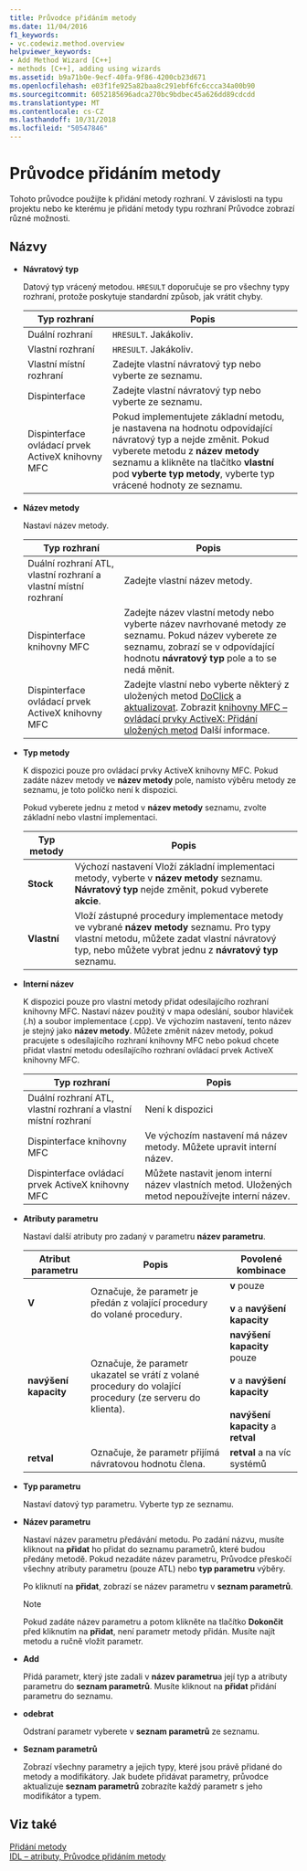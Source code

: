 ```yaml
---
title: Průvodce přidáním metody
ms.date: 11/04/2016
f1_keywords:
- vc.codewiz.method.overview
helpviewer_keywords:
- Add Method Wizard [C++]
- methods [C++], adding using wizards
ms.assetid: b9a71b0e-9ecf-40fa-9f86-4200cb23d671
ms.openlocfilehash: e03f1fe925a82baa8c291ebf6fc6ccca34a00b90
ms.sourcegitcommit: 6052185696adca270bc9bdbec45a626dd89cdcdd
ms.translationtype: MT
ms.contentlocale: cs-CZ
ms.lasthandoff: 10/31/2018
ms.locfileid: "50547846"
---
```

# <a name="add-method-wizard"></a>Průvodce přidáním metody

Tohoto průvodce použijte k přidání metody rozhraní. V závislosti na typu projektu nebo ke kterému je přidání metody typu rozhraní Průvodce zobrazí různé možnosti.

## <a name="names"></a>Názvy

- **Návratový typ**

   Datový typ vrácený metodou. `HRESULT` doporučuje se pro všechny typy rozhraní, protože poskytuje standardní způsob, jak vrátit chyby.

   |Typ rozhraní|Popis|
   |--------------------|-----------------|
   |Duální rozhraní|`HRESULT`. Jakákoliv.|
   |Vlastní rozhraní|`HRESULT`. Jakákoliv.|
   |Vlastní místní rozhraní|Zadejte vlastní návratový typ nebo vyberte ze seznamu.|
   |Dispinterface|Zadejte vlastní návratový typ nebo vyberte ze seznamu.|
   |Dispinterface ovládací prvek ActiveX knihovny MFC|Pokud implementujete základní metodu, je nastavena na hodnotu odpovídající návratový typ a nejde změnit. Pokud vyberete metodu z **název metody** seznamu a klikněte na tlačítko **vlastní** pod **vyberte typ metody**, vyberte typ vrácené hodnoty ze seznamu.|

- **Název metody**

   Nastaví název metody.

   |Typ rozhraní|Popis|
   |--------------------|-----------------|
   |Duální rozhraní ATL, vlastní rozhraní a vlastní místní rozhraní|Zadejte vlastní název metody.|
   |Dispinterface knihovny MFC|Zadejte název vlastní metody nebo vyberte název navrhované metody ze seznamu. Pokud název vyberete ze seznamu, zobrazí se v odpovídající hodnotu **návratový typ** pole a to se nedá měnit.|
   |Dispinterface ovládací prvek ActiveX knihovny MFC|Zadejte vlastní nebo vyberte některý z uložených metod [DoClick](../mfc/reference/colecontrol-class.md#doclick) a [aktualizovat](../mfc/reference/colecontrol-class.md#refresh). Zobrazit [knihovny MFC – ovládací prvky ActiveX: Přidání uložených metod](../mfc/mfc-activex-controls-adding-stock-methods.md) Další informace.|

- **Typ metody**

   K dispozici pouze pro ovládací prvky ActiveX knihovny MFC. Pokud zadáte název metody ve **název metody** pole, namísto výběru metody ze seznamu, je toto políčko není k dispozici.

   Pokud vyberete jednu z metod v **název metody** seznamu, zvolte základní nebo vlastní implementaci.

   |Typ metody|Popis|
   |-----------------|-----------------|
   |**Stock**|Výchozí nastavení Vloží základní implementaci metody, vyberte v **název metody** seznamu. **Návratový typ** nejde změnit, pokud vyberete **akcie**.|
   |**Vlastní**|Vloží zástupné procedury implementace metody ve vybrané **název metody** seznamu. Pro typy vlastní metodu, můžete zadat vlastní návratový typ, nebo můžete vybrat jednu z **návratový typ** seznamu.|

- **Interní název**

   K dispozici pouze pro vlastní metody přidat odesílajícího rozhraní knihovny MFC. Nastaví název použitý v mapa odeslání, soubor hlaviček (.h) a soubor implementace (.cpp). Ve výchozím nastavení, tento název je stejný jako **název metody**. Můžete změnit název metody, pokud pracujete s odesílajícího rozhraní knihovny MFC nebo pokud chcete přidat vlastní metodu odesílajícího rozhraní ovládací prvek ActiveX knihovny MFC.

   |Typ rozhraní|Popis|
   |--------------------|-----------------|
   |Duální rozhraní ATL, vlastní rozhraní a vlastní místní rozhraní|Není k dispozici|
   |Dispinterface knihovny MFC|Ve výchozím nastavení má název metody. Můžete upravit interní název.|
   |Dispinterface ovládací prvek ActiveX knihovny MFC|Můžete nastavit jenom interní název vlastních metod. Uložených metod nepoužívejte interní název.|

- **Atributy parametru**

   Nastaví další atributy pro zadaný v parametru **název parametru**.

   |Atribut parametru|Popis|Povolené kombinace|
   |-------------------------|-----------------|--------------------------|
   |**V**|Označuje, že parametr je předán z volající procedury do volané procedury.|**v** pouze<br /><br /> **v** a **navýšení kapacity**|
   |**navýšení kapacity**|Označuje, že parametr ukazatel se vrátí z volané procedury do volající procedury (ze serveru do klienta).|**navýšení kapacity** pouze<br /><br /> **v** a **navýšení kapacity**<br /><br /> **navýšení kapacity** a **retval**|
   |**retval**|Označuje, že parametr přijímá návratovou hodnotu člena.|**retval** a na víc systémů|

- **Typ parametru**

   Nastaví datový typ parametru. Vyberte typ ze seznamu.

- **Název parametru**

   Nastaví název parametru předávání metodu. Po zadání názvu, musíte kliknout na **přidat** ho přidat do seznamu parametrů, které budou předány metodě. Pokud nezadáte název parametru, Průvodce přeskočí všechny atributy parametru (pouze ATL) nebo **typ parametru** výběry.

   Po kliknutí na **přidat**, zobrazí se název parametru v **seznam parametrů**.

   > [!Note]
   > Pokud zadáte název parametru a potom klikněte na tlačítko **Dokončit** před kliknutím na **přidat**, není parametr metody přidán. Musíte najít metodu a ručně vložit parametr.

- **Add**

   Přidá parametr, který jste zadali v **název parametru**a její typ a atributy parametru do **seznam parametrů**. Musíte kliknout na **přidat** přidání parametru do seznamu.

- **odebrat**

   Odstraní parametr vyberete v **seznam parametrů** ze seznamu.

- **Seznam parametrů**

   Zobrazí všechny parametry a jejich typy, které jsou právě přidané do metody a modifikátory. Jak budete přidávat parametry, průvodce aktualizuje **seznam parametrů** zobrazíte každý parametr s jeho modifikátor a typem.

## <a name="see-also"></a>Viz také

[Přidání metody](../ide/adding-a-method-visual-cpp.md)<br/>
[IDL – atributy, Průvodce přidáním metody](../ide/idl-attributes-add-method-wizard.md)